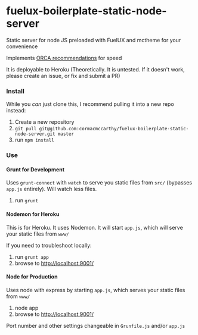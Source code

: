 fuelux-boilerplate-static-node-server
==============================

Static server for node JS preloaded with FuelUX and mctheme for your convenience

Implements [ORCA recommendations](https://github.exacttarget.com/uxarchitecture/optimization-guide) for speed

It is deployable to Heroku (Theoretically. It is untested. If it doesn't work, please create an issue, or fix and submit a PR)

### Install
While you *can* just clone this, I recommend pulling it into a new repo instead:

1. Create a new repository
1. `git pull git@github.com:cormacmccarthy/fuelux-boilerplate-static-node-server.git master`
1. run `npm install`

### Use
#### Grunt for Development
Uses `grunt-connect` with `watch` to serve you static files from `src/` (bypasses `app.js` entirely). Will watch less files.

1. run `grunt`

#### Nodemon for Heroku
This is for Heroku. It uses Nodemon. It will start `app.js`, which will serve your static files from `www/`

If you need to troubleshoot locally:

1. run `grunt app`
1. browse to [http://localhost:9001/](http://localhost:9001/)

#### Node for Production
Uses node with express by starting `app.js`, which serves your static files from `www/`

1. node app
1. browse to [http://localhost:9001/](http://localhost:9001/)

Port number and other settings changeable in `Grunfile.js` and/or `app.js`
